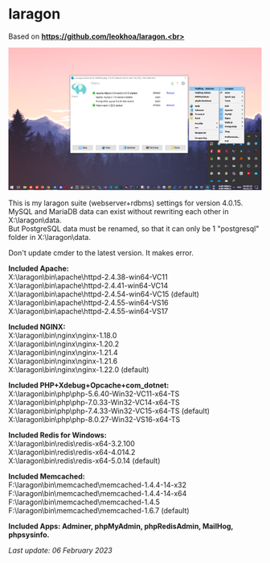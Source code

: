 # laragon
Based on **https://github.com/leokhoa/laragon.<br>**

![laragon-v4.png](laragon-v4.png)

This is my laragon suite (webserver+rdbms) settings for version 4.0.15.<br>
MySQL and MariaDB data can exist without rewriting each other in X:\laragon\data.<br>
But PostgreSQL data must be renamed, so that it can only be 1 "postgresql" folder in X:\laragon\data.<br>

Don't update cmder to the latest version. It makes error.

**Included Apache:<br>**
X:\laragon\bin\apache\httpd-2.4.38-win64-VC11<br>
X:\laragon\bin\apache\httpd-2.4.41-win64-VC14<br>
X:\laragon\bin\apache\httpd-2.4.54-win64-VC15 (default)<br>
X:\laragon\bin\apache\httpd-2.4.55-win64-VS16<br>
X:\laragon\bin\apache\httpd-2.4.55-win64-VS17<br>

**Included NGINX:<br>**
X:\laragon\bin\nginx\nginx-1.18.0<br>
X:\laragon\bin\nginx\nginx-1.20.2<br>
X:\laragon\bin\nginx\nginx-1.21.4<br>
X:\laragon\bin\nginx\nginx-1.21.6<br>
X:\laragon\bin\nginx\nginx-1.22.0 (default)<br>

**Included PHP+Xdebug+Opcache+com_dotnet:<br>**
X:\laragon\bin\php\php-5.6.40-Win32-VC11-x64-TS<br>
X:\laragon\bin\php\php-7.0.33-Win32-VC14-x64-TS<br>
X:\laragon\bin\php\php-7.4.33-Win32-VC15-x64-TS (default)<br>
X:\laragon\bin\php\php-8.0.27-Win32-VS16-x64-TS<br>

**Included Redis for Windows:<br>**
X:\laragon\bin\redis\redis-x64-3.2.100<br>
X:\laragon\bin\redis\redis-x64-4.014.2<br>
X:\laragon\bin\redis\redis-x64-5.0.14 (default)<br>

**Included Memcached:<br>**
F:\laragon\bin\memcached\memcached-1.4.4-14-x32<br>
F:\laragon\bin\memcached\memcached-1.4.4-14-x64<br>
F:\laragon\bin\memcached\memcached-1.4.5<br>
F:\laragon\bin\memcached\memcached-1.6.7 (default)<br>

**Included Apps: Adminer, phpMyAdmin, phpRedisAdmin, MailHog, phpsysinfo.**

*Last update: 06 February 2023*
